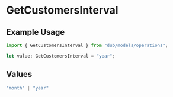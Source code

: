 # GetCustomersInterval

## Example Usage

```typescript
import { GetCustomersInterval } from "dub/models/operations";

let value: GetCustomersInterval = "year";
```

## Values

```typescript
"month" | "year"
```